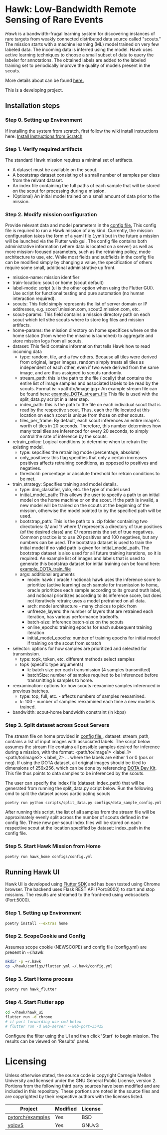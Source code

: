 <!--
SPDX-FileCopyrightText: 2022 Carnegie Mellon University <satya-group@lists.andrew.cmu.edu>

SPDX-License-Identifier: GPL-2.0-only
-->


# Hawk: Low-Bandwidth Remote Sensing of Rare Events

*Hawk* is a bandwidth-frugal learning system for discovering instances of rare
targets from weakly connected distributed data source called "scouts." The mission
starts with a machine learning (ML) model trained on very few labeled data.
The incoming data is inferred using the model. Hawk uses active learning techniques
to choose a small subset of data to query the labeler for annotations.
The obtained labels are added to the labeled training set to periodically improve the quality of
models present in the scouts.

More details about can be found [here.](/docs/README.md)

This is a developing project.

## Installation steps

### Step 0. Setting up Environment

If installing the system from scratch, first follow the wiki install instructions here:
[Install Instructions from Scratch](https://github.com/cmusatyalab/hawk/wiki/Hawk-from-Scratch)

### Step 1. Verify required artifacts
The standard Hawk mission requires a minimal set of artifacts.  
- A dataset must be available on the scout.
- A booststrap dataset consisting of a small number of samples per class from the relvant dataset.
- An index file containing the full paths of each sample that will be stored on the scout for processing during a mission.
- (Optional) An initial model trained on a small amount of data prior to the mission.

### Step 2. Modify mission configuration

Provide relevant data and model parameters in the [config file.](/configs/dota_sample_config.yml)  This config file is required to run a Hawk mission of any kind.  Currently, the mission configuration takes the form of a yaml file (.yml) but in the future a mission will be launched via the Flutter web gui.  The config file contains both administrative information (where data is located on a server) as well as more mission-focused parameters, such as the retraining policy, mode architecture to use, etc.  While most fields and subfields in the config file can be modified simply by changing a value, the specification of others require some small, additional administrative up front.

- mission-name: mission identifier
- train-location: scout or home (scout default)
- label-mode: script (ui is the other option when using the Flutter GUI).  Use script for functional testing and pure automation (no human interaction required).
- scouts: This field simply represents the list of server domain or IP addresses, e.g. scout1.mission.com, scout2.mission.com, etc.
- scout-params: This field contains a mission directory path on each scout which tell sthe scouts where to store log files and mission artifacts.
- home-params: the mission directory on home specifices where on the home station (from where the missino is launched) to aggregate and store mission logs from all scouts.
- dataset: This field contains information that tells Hawk how to read incoming data
    - type: random, tile, and a few others.  Because all tiles were derived from original, larger images, random simply treats all tiles as independent of each other, even if two were derived from the same image, and are thus assigned to scouts randomly.
    - stream_path: this is the path to the file (locally) that contains the entire list of image samples and associated labels to be read by the scouts.  Format is: <path/to/image.jpg> <label> An example stream file can be found here: [example_DOTA_stream_file](/configs/stream_example_DOTA_roundabout.txt) This file is used with the split_data.py script in a later step.
    - index_path: this is the path to the file on each individual scout that is read by the respective scout.  Thus, each the file located at this location on each scout is unique from those on other scouts.
    - tiles_per_frame: By default, each scout inferences an entire image's worth of tiles in 20 seconds.  Therefore, this number determines how many total tiles are inferenced for every 20 seconds, to simply control the rate of inference by the scouts.
- retrain_policy: Logical conditions to determine when to retrain the existing model.
    - type: sepcifies the retraining mode (percentage, absolute)
    - only_positives: this flag specifies that only a certain increases positives affects retraining conditions, as opposed to positives and negatives.
    - threshold: percentage or absolute threshold for retrain conditions to be met.
- train_strategy: Specifies training and model details.
    - type: dnn_classifier, yolo, etc. the type of model used
    - initial_model_path: This allows the user to specify a path to an initial model on the home machine or on the scout.  If the path is invalid, a new model will be trained on the scouts at the beginning of the mission, otherwise the model pointed to by the specified path will be used.
    - bootstrap_path: This is the path to a .zip folder containing two directories: 0/ and 1/ where 1/ represents a directory of true positives (of the desired class) and 0/ represents the set of true negatives.  Common practice is to use 20 positives and 100 negatives, but any numbers can be used.  The bootstrap dataset is used to train the initial model if no valid path is given for intital_model_path.  The bootstrap dataset is also used for all future training iterations, so it is required.  An example list of images and labels that is used to generate this bootstrap dataset for initial training can be found here: [example_DOTA_train_file](/configs/train_example_DOTA_roundabout.txt)
    - args: additional arguments
        - mode: hawk / oracle / notional: hawk uses the inference score to prioritize (active learning) each sample for trasmission to home, oracle prioritizes each sample according to its ground truth label, and notional prioritizes according to its inference score, but does not iteratively retrain; uses a model pretrained on all data.
        - arch: model architecture - many choices to pick from
        - unfreeze_layers: the number of layers that are retrained each iteration, has various performance tradeoffs.
        - batch-size: inference batch-size on the scouts
        - online_epochs: training epochs for each subsequent training iteration
        - initial_model_epochs: number of training epochs for initial model if training on the scout from scratch
- selector: options for how samples are prioritized and selected for transmission.
    - type: topk, token, etc.  different methods select samples
    - topk (specific type arguments)
        - k: batch size per each transmission (4 samples transmitted)
        - batchSize: number of samples required to be inferenced before transmitting k samples to home.
- reexamination: options for how scouts reexamine samples inferenced in previous batches.
    - type: top, full, etc. - affects numbers of samples reexamined.
    - k: 100 - number of samples reexamined each time a new model is trained.
- bandwidth: scout-home bandwidth constraint (in kbps)


### Step 3. Split dataset across Scout Servers


The stream file on home provided in [config file.](/configs/dota_sample_config.yml), dataset: stream_path, contains a list of input images with associated labels.  The script below assumes the stream file contains all possible samples desired for inference during a mission, with the format:
<path/to/image1> <label_1>
<path/to/image2> <label_2>
...
where the labels are either 1 or 0 (pos or neg).  If using the DOTA dataset, all original images should be tiled to dimensions of 256x256, which can be done by referencing [DOTA Dev Kit](https://github.com/CAPTAIN-WHU/DOTA_devkit/tree/master).  This file thus points to data samples to be inferenced by the scouts.



The user can specify the index file (dataset: index_path) that will be generated from running the split_data.py script below.
Run the following cmd to split the dataset across participating scouts
```bash
poetry run python scripts/split_data.py configs/dota_sample_config.yml
```
After running this script, the list of all samples from the stream file  will be approximately evenly split across the number of scouts defined in the config file.  These new per-scout index files will be stored on each respective scout at the location specified by dataset: index_path in the config file.

### Step 5. Start Hawk Mission from Home

```bash
poetry run hawk_home configs/config.yml
```

## Running Hawk UI
Hawk UI is developed using [Flutter SDK](https://docs.flutter.dev/get-started/install) and has been tested using Chrome browser.
The backend uses Flask REST API (Port:8000) to start and stop missions. The results are streamed to the front-end using websockets (Port:5000).

### Step 1. Setting up Environment
```bash
poetry install --extras home
```
### Step 2. ScopeCookie and Config

Assumes scope cookie (NEWSCOPE) and config file (config.yml) are present in ~/.hawk

```bash
mkdir -p ~/.hawk
cp ~/hawk/configs/flutter.yml ~/.hawk/config.yml
```
### Step 3. Start Home process
```bash
poetry run hawk_flutter
```

### Step 4. Start Flutter app
```bash
cd ~/hawk/hawk_ui
flutter run -d chrome
# if port forwarding use cmd below
# flutter run -d web-server --web-port=35415
```
Configure the filter using the UI and then click 'Start' to begin mission. The results can be viewed on 'Results' panel.

# Licensing

Unless otherwise stated, the source code is copyright Carnegie Mellon University and licensed under the GNU General Public License, version 2. Portions from the following third party sources have been modified and are included in this repository. These portions are noted in the source files and are copyrighted by their respective authors with the licenses listed.

Project | Modified | License
---|---|---|
[pytorch/examples](https://github.com/pytorch/examples) | Yes | BSD
[yolov5](https://github.com/ultralytics/yolov5) | Yes | GNUv3
